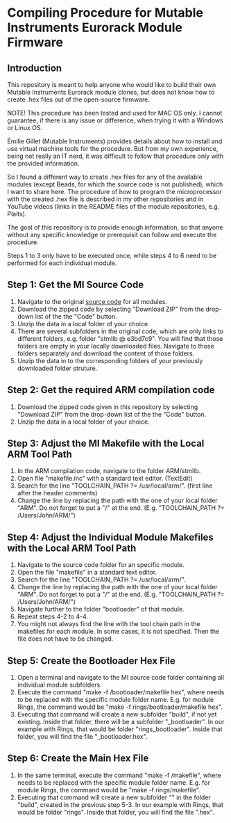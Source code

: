 # Compiling Procedure for Mutable Instruments Eurorack Module Firmware
## Introduction
This repository is meant to help anyone who would like to build their own Mutable Instruments Eurorack module clones, but does not know how to create .hex files out of the open-source firmware.

NOTE! This procedure has been tested and used for MAC OS only. I cannot guarantee, if there is any issue or difference, when trying it with a Windows or Linux OS.

Émilie Gillet (Mutable Instruments) provides details about how to install and use virtual machine tools for the procedure. 
But from my own experience, being not really an IT nerd, it was difficult to follow that procedure only with the provided information.

So I found a different way to create .hex files for any of the available modules (except Beads, for which the source code is not published), which I want to share here. The procedure of how to program the microprocessor with the created .hex file is described in my other repositories and in YouTube videos (links in the README files of the module repositories, e.g. Plaits).

The goal of this repository is to provide enough information, so that anyone without any specific knowledge or prerequisit can follow and execute the procedure.

Steps 1 to 3 only have to be executed once, while steps 4 to 6 need to be performed for each individual module.

## Step 1: Get the MI Source Code
1. Navigate to the original [source code](https://github.com/pichenettes/eurorack) for all modules.
2. Download the zipped code by selecting "Download ZIP" from the drop-down list of the the "Code" button.
3. Unzip the data in a local folder of your choice.
4. There are several subfolders in the original code, which are only links to different folders, e.g. folder "stmlib @ e3bd7c9". You will find that those folders are empty in your locally downloaded files. Navigate to those folders separately and download the content of those folders.
5. Unzip the data in to the corresponding folders of your previously downloaded folder struture.

## Step 2: Get the required ARM compilation code
1. Download the zipped code given in this repository by selecting "Download ZIP" from the drop-down list of the the "Code" button.
2. Unzip the data in a local folder of your choice.

## Step 3: Adjust the MI Makefile with the Local ARM Tool Path
1. In the ARM compilation code, navigate to the folder ARM/stmlib.
2. Open file "makefile.inc" with a standard text editor. (TextEdit)
3. Search for the line "TOOLCHAIN_PATH ?= /usr/local/arm/". (first line after the header comments)
4. Change the line by replacing the path with the one of your local folder "ARM". Do not forget to put a "/" at the end. (E.g. "TOOLCHAIN_PATH ?= /Users/John/ARM/")

## Step 4: Adjust the Individual Module Makefiles with the Local ARM Tool Path
1. Navigate to the source code folder for an specific module.
2. Open the file "makefile" in a standard text editor.
3. Search for the line "TOOLCHAIN_PATH ?= /usr/local/arm/".
4. Change the line by replacing the path with the one of your local folder "ARM". Do not forget to put a "/" at the end. (E.g. "TOOLCHAIN_PATH ?= /Users/John/ARM/")
5. Navigate further to the folder "bootloader" of that module.
6. Repeat steps 4-2 to 4-4.
7. You might not always find the line with the tool chain path in the makefiles for each module. In some cases, it is not specified. Then the file does not have to be changed.

## Step 5: Create the Bootloader Hex File
1. Open a terminal and navigate to the MI source code folder containing all individual module subfolders.
2. Execute the command "make -f <MODULENAME>/bootloader/makefile hex", where <MODULENAME> needs to be replaced with the specific module folder name. E.g. for module Rings, the command would be "make -f rings/bootloader/makefile hex".
3. Executing that command will create a new subfolder "build", if not yet existing. Inside that folder, there will be a subfolder "<MODULENAME>_bootloader". In our example with Rings, that would be folder "rings_bootloader". Inside that folder, you will find the file "<MODULENAME>_bootloader.hex".

## Step 6: Create the Main Hex File
1. In the same terminal, execute the command "make -f <MODULENAME>/makefile", where <MODULENAME> needs to be replaced with the specific module folder name. E.g. for module Rings, the command would be "make -f rings/makefile".
2. Executing that command will create a new subfolder "<MODULENAME>" in the folder "build", created in the previous step 5-3. In our example with Rings, that would be folder "rings". Inside that folder, you will find the file "<MODULENAME>.hex".
